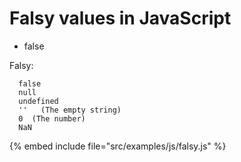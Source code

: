 # Falsy values in JavaScript

* false

Falsy:


```
  false
  null
  undefined
  ''   (The empty string)
  0  (The number)
  NaN
```
{% embed include file="src/examples/js/falsy.js" %}


